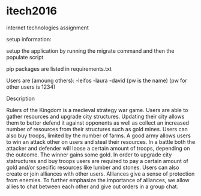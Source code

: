 # itech2016
internet technologies assignment

setup information:

setup the application by running the migrate command and then the populate script 

pip packages are listed in requirements.txt

Users are (amoung others):
-leifos 
-laura
-david
(pw is the name)
(pw for other users is 1234)

Description

Rulers of the Kingdom is a medieval strategy war game. Users are able to gather resources and upgrade city structures. Updating their city allows them to better defend it against opponents as well as collect an increased number of resources from their structures such as gold mines. Users can also buy troops, limited by the number of farms. A good army allows users to win an attack other on users and steal their resources. In a battle both the attacker and defender will loose a certain amount of troops, depending on the outcome. The winner gains some gold. In order to upgrade city statructures and buy troops users are required to pay a certain amount of gold and/or specific resources like lumber and stones. Users can also create or join alliances with other users. Alliances give a sense of protection from enemies. To further emphasize the importance of alliances, we allow allies to chat between each other and give out orders in a group chat.
